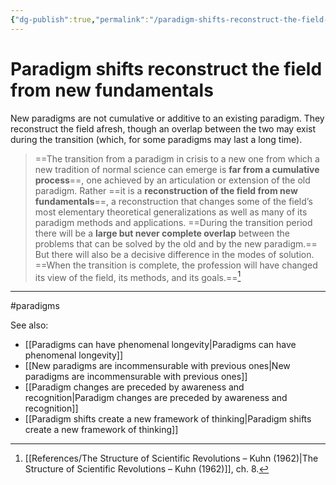 ```yaml
---
{"dg-publish":true,"permalink":"/paradigm-shifts-reconstruct-the-field-from-new-fundamentals/"}
---
```


# Paradigm shifts reconstruct the field from new fundamentals

New paradigms are not cumulative or additive to an existing paradigm. They reconstruct the field afresh, though an overlap between the two may exist during the transition (which, for some paradigms may last a long time).

> ==The transition from a paradigm in crisis to a new one from which a new tradition of normal science can emerge is **far from a cumulative process**==, one achieved by an articulation or extension of the old paradigm. Rather ==it is a **reconstruction of the field from new fundamentals**==, a reconstruction that changes some of the field’s most elementary theoretical generalizations as well as many of its paradigm methods and applications. ==During the transition period there will be a **large but never complete overlap** between the problems that can be solved by the old and by the new paradigm.== But there will also be a decisive difference in the modes of solution. ==When the transition is complete, the profession will have changed its view of the field, its methods, and its goals.==[^1]


---
#paradigms 

See also:
 - [[Paradigms can have phenomenal longevity\|Paradigms can have phenomenal longevity]]
 - [[New paradigms are incommensurable with previous ones\|New paradigms are incommensurable with previous ones]]
 - [[Paradigm changes are preceded by awareness and recognition\|Paradigm changes are preceded by awareness and recognition]]
 - [[Paradigm shifts create a new framework of thinking\|Paradigm shifts create a new framework of thinking]]


[^1]: [[References/The Structure of Scientific Revolutions – Kuhn (1962)\|The Structure of Scientific Revolutions – Kuhn (1962)]], ch. 8.